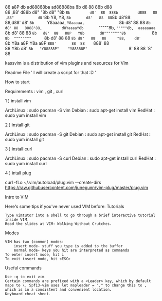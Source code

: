                                                                                                            
88      a8P          db          ad88888ba    ad88888ba             8b           d8  88  88b           d88  
88    ,88'          d88b        d8"     "8b  d8"     "8b            `8b         d8'  88  888b         d888  
88  ,88"           d8'`8b       Y8,          Y8,                     `8b       d8'   88  88`8b       d8'88  
88,d88'           d8'  `8b      `Y8aaaaa,    `Y8aaaaa,                `8b     d8'    88  88 `8b     d8' 88  
8888"88,         d8YaaaaY8b       `"""""8b,    `"""""8b,  aaaaaaaa     `8b   d8'     88  88  `8b   d8'  88  
88P   Y8b       d8""""""""8b            `8b          `8b  """"""""      `8b d8'      88  88   `8b d8'   88  
88     "88,    d8'        `8b   Y8a     a8P  Y8a     a8P                 `888'       88  88    `888'    88  
88       Y8b  d8'          `8b   "Y88888P"    "Y88888P"                   `8'        88  88     `8'     88  
                                                                                                            
                                                                                                            
kassvim is a distribution of vim plugins and resources for Vim

Readme File ' I will create a script for that :D ' 

How to start 

Requirements : vim , git , curl

1 ) install vim 

ArchLinux : sudo pacman -S vim
Debian    : sudo apt-get install vim
RedHat    : sudo yum install vim

2 ) install git

ArchLinux : sudo pacman -S git 
Debian    : sudo apt-get install git
RedHat    : sudo yum install git

3 ) install curl

ArchLinux : sudo pacman -S curl 
Debian    : sudo apt-get install curl
RedHat    : sudo yum install curl 

4 ) intall plug 

curl -fLo ~/.vim/autoload/plug.vim --create-dirs \
    https://raw.githubusercontent.com/junegunn/vim-plug/master/plug.vim


Intro to VIM

Here's some tips if you've never used VIM before:
Tutorials

    Type vimtutor into a shell to go through a brief interactive tutorial inside VIM.
    Read the slides at VIM: Walking Without Crutches.

Modes

    VIM has two (common) modes:
        insert mode- stuff you type is added to the buffer
        normal mode- keys you hit are interpreted as commands
    To enter insert mode, hit i
    To exit insert mode, hit <ESC>

Useful commands

    Use :q to exit vim
    Certain commands are prefixed with a <Leader> key, which by default maps to \. Spf13-vim uses let mapleader = "," to change this to , which is in a consistent and convenient location.
    Keyboard cheat sheet.

